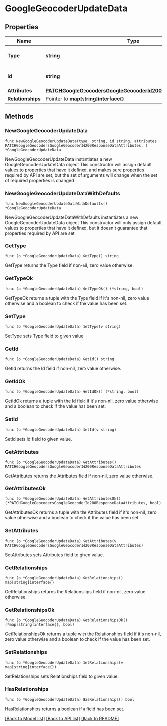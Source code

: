 # GoogleGeocoderUpdateData

## Properties

Name | Type | Description | Notes
------------ | ------------- | ------------- | -------------
**Type** | **string** | The resource&#39;s type | [default to "google_geocoders"]
**Id** | **string** | The resource&#39;s id | 
**Attributes** | [**PATCHGoogleGeocodersGoogleGeocoderId200ResponseDataAttributes**](PATCHGoogleGeocodersGoogleGeocoderId200ResponseDataAttributes.md) |  | 
**Relationships** | Pointer to **map[string]interface{}** |  | [optional] 

## Methods

### NewGoogleGeocoderUpdateData

`func NewGoogleGeocoderUpdateData(type_ string, id string, attributes PATCHGoogleGeocodersGoogleGeocoderId200ResponseDataAttributes, ) *GoogleGeocoderUpdateData`

NewGoogleGeocoderUpdateData instantiates a new GoogleGeocoderUpdateData object
This constructor will assign default values to properties that have it defined,
and makes sure properties required by API are set, but the set of arguments
will change when the set of required properties is changed

### NewGoogleGeocoderUpdateDataWithDefaults

`func NewGoogleGeocoderUpdateDataWithDefaults() *GoogleGeocoderUpdateData`

NewGoogleGeocoderUpdateDataWithDefaults instantiates a new GoogleGeocoderUpdateData object
This constructor will only assign default values to properties that have it defined,
but it doesn't guarantee that properties required by API are set

### GetType

`func (o *GoogleGeocoderUpdateData) GetType() string`

GetType returns the Type field if non-nil, zero value otherwise.

### GetTypeOk

`func (o *GoogleGeocoderUpdateData) GetTypeOk() (*string, bool)`

GetTypeOk returns a tuple with the Type field if it's non-nil, zero value otherwise
and a boolean to check if the value has been set.

### SetType

`func (o *GoogleGeocoderUpdateData) SetType(v string)`

SetType sets Type field to given value.


### GetId

`func (o *GoogleGeocoderUpdateData) GetId() string`

GetId returns the Id field if non-nil, zero value otherwise.

### GetIdOk

`func (o *GoogleGeocoderUpdateData) GetIdOk() (*string, bool)`

GetIdOk returns a tuple with the Id field if it's non-nil, zero value otherwise
and a boolean to check if the value has been set.

### SetId

`func (o *GoogleGeocoderUpdateData) SetId(v string)`

SetId sets Id field to given value.


### GetAttributes

`func (o *GoogleGeocoderUpdateData) GetAttributes() PATCHGoogleGeocodersGoogleGeocoderId200ResponseDataAttributes`

GetAttributes returns the Attributes field if non-nil, zero value otherwise.

### GetAttributesOk

`func (o *GoogleGeocoderUpdateData) GetAttributesOk() (*PATCHGoogleGeocodersGoogleGeocoderId200ResponseDataAttributes, bool)`

GetAttributesOk returns a tuple with the Attributes field if it's non-nil, zero value otherwise
and a boolean to check if the value has been set.

### SetAttributes

`func (o *GoogleGeocoderUpdateData) SetAttributes(v PATCHGoogleGeocodersGoogleGeocoderId200ResponseDataAttributes)`

SetAttributes sets Attributes field to given value.


### GetRelationships

`func (o *GoogleGeocoderUpdateData) GetRelationships() map[string]interface{}`

GetRelationships returns the Relationships field if non-nil, zero value otherwise.

### GetRelationshipsOk

`func (o *GoogleGeocoderUpdateData) GetRelationshipsOk() (*map[string]interface{}, bool)`

GetRelationshipsOk returns a tuple with the Relationships field if it's non-nil, zero value otherwise
and a boolean to check if the value has been set.

### SetRelationships

`func (o *GoogleGeocoderUpdateData) SetRelationships(v map[string]interface{})`

SetRelationships sets Relationships field to given value.

### HasRelationships

`func (o *GoogleGeocoderUpdateData) HasRelationships() bool`

HasRelationships returns a boolean if a field has been set.


[[Back to Model list]](../README.md#documentation-for-models) [[Back to API list]](../README.md#documentation-for-api-endpoints) [[Back to README]](../README.md)


